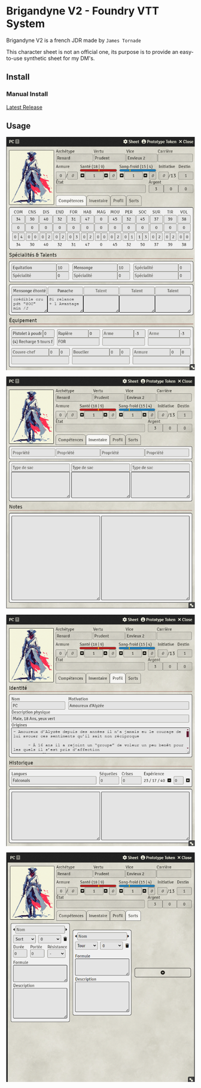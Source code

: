 # Brigandyne V2 - Foundry VTT System

Brigandyne V2 is a french JDR made by `James Tornade`

This character sheet is not an official one, its purpose is to provide an easy-to-use synthetic sheet for my DM's.

## Install

### Manual Install

[Latest Release](https://github.com/monnierant/brigandyne/releases/latest/download/system.json)

## Usage

![Page1](docs/img/Page1.png)

![Page2](docs/img/Page2.png)

![Page3](docs/img/Page3.png)

![Page4](docs/img/Page4.png)
